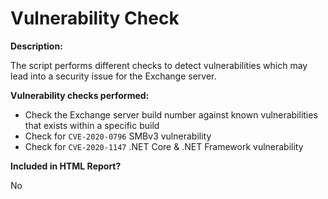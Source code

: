 Vulnerability Check
======

**Description:**

The script performs different checks to detect vulnerabilities which may lead into a security issue for the Exchange server.

**Vulnerability checks performed:**

- Check the Exchange server build number against known vulnerabilities that exists within a specific build
- Check for `CVE-2020-0796` SMBv3 vulnerability
- Check for `CVE-2020-1147` .NET Core & .NET Framework vulnerability

**Included in HTML Report?**

No